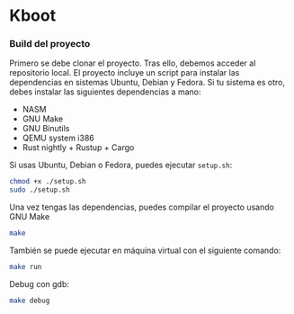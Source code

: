 # Kboot

### Build del proyecto

Primero se debe clonar el proyecto. Tras ello, debemos acceder al repositorio local.
El proyecto incluye un script para instalar las dependencias en sistemas Ubuntu, Debian y Fedora. Si tu sistema es otro, debes instalar las siguientes dependencias a mano:

- NASM
- GNU Make
- GNU Binutils
- QEMU system i386
- Rust nightly + Rustup + Cargo 
  
Si usas Ubuntu, Debian o Fedora, puedes ejecutar `setup.sh`:
```sh
chmod +x ./setup.sh
sudo ./setup.sh
```

Una vez tengas las dependencias, puedes compilar el proyecto usando GNU Make

```sh
make
```

También se puede ejecutar en máquina virtual con el siguiente comando:

```sh
make run
```

Debug con gdb:

```sh
make debug
```
